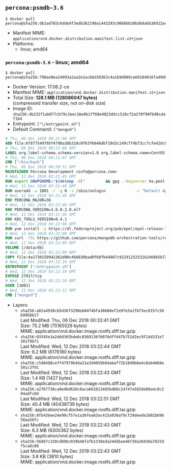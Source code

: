 ## `percona:psmdb-3.6`

```console
$ docker pull percona@sha256:db1ad703c6dde9f3edb362190a1443293c9668bb20bdb8abb36922ac1eecd260
```

-	Manifest MIME: `application/vnd.docker.distribution.manifest.list.v2+json`
-	Platforms:
	-	linux; amd64

### `percona:psmdb-3.6` - linux; amd64

```console
$ docker pull percona@sha256:798ae0ea24993a2aa2e1acb6d38363c4a1b9d989ce69104916fa49d0ed9eb4a3
```

-	Docker Version: 17.06.2-ce
-	Manifest MIME: `application/vnd.docker.distribution.manifest.v2+json`
-	Total Size: **128.1 MB (128086047 bytes)**  
	(compressed transfer size, not on-disk size)
-	Image ID: `sha256:4b232f1ab077cb79c3eec16e0b1ff60e4023ddcc528cf2a2f0f90fb98cdaf1bd`
-	Entrypoint: `["\/entrypoint.sh"]`
-	Default Command: `["mongod"]`

```dockerfile
# Thu, 06 Dec 2018 00:21:06 GMT
ADD file:6f877549795f4798a38b318c0f63f6646dbf10d3c249c7f4b73cc7cfe42dc0f5 in / 
# Thu, 06 Dec 2018 00:21:06 GMT
LABEL org.label-schema.schema-version=1.0 org.label-schema.name=CentOS Base Image org.label-schema.vendor=CentOS org.label-schema.license=GPLv2 org.label-schema.build-date=20181205
# Thu, 06 Dec 2018 00:21:07 GMT
CMD ["/bin/bash"]
# Thu, 06 Dec 2018 00:50:51 GMT
MAINTAINER Percona Development <info@percona.com>
# Wed, 12 Dec 2018 03:21:45 GMT
RUN export GNUPGHOME="$(mktemp -d)"         && gpg --keyserver ha.pool.sks-keyservers.net --recv-keys 430BDF5C56E7C94E848EE60C1C4CBDCDCD2EFD2A         && gpg --export --armor 430BDF5C56E7C94E848EE60C1C4CBDCDCD2EFD2A > ${GNUPGHOME}/RPM-GPG-KEY-Percona         && rpmkeys --import ${GNUPGHOME}/RPM-GPG-KEY-Percona /etc/pki/rpm-gpg/RPM-GPG-KEY-CentOS-7         && curl -L -o /tmp/percona-release.rpm http://www.percona.com/downloads/percona-release/redhat/0.1-6/percona-release-0.1-6.noarch.rpm         && rpmkeys --checksig /tmp/percona-release.rpm         && yum install -y /tmp/percona-release.rpm         && rm -rf "$GNUPGHOME" /tmp/percona-release.rpm
# Wed, 12 Dec 2018 03:21:46 GMT
RUN useradd -u 1001 -r -g 0 -s /sbin/nologin             -c "Default Application User" mongodb
# Wed, 12 Dec 2018 03:21:46 GMT
ENV PERCONA_MAJOR=36
# Wed, 12 Dec 2018 03:21:46 GMT
ENV PERCONA_VERSION=3.6.8-2.0.el7
# Wed, 12 Dec 2018 03:21:46 GMT
ENV K8S_TOOLS_VERSION=0.4.1
# Wed, 12 Dec 2018 03:22:06 GMT
RUN yum install -y https://dl.fedoraproject.org/pub/epel/epel-release-latest-7.noarch.rpm         && yum install -y                 Percona-Server-MongoDB-36-server-${PERCONA_VERSION}                 curl                 jq         && yum clean all         && rm -rf /var/cache/yum /data/db  && mkdir -p /data/db         && chown -R 1001:0 /data/db
# Wed, 12 Dec 2018 03:22:08 GMT
RUN curl -fSL https://github.com/percona/mongodb-orchestration-tools/releases/download/${K8S_TOOLS_VERSION}/k8s-mongodb-initiator -o /usr/local/bin/k8s-mongodb-initiator     && curl -fSL  https://github.com/percona/mongodb-orchestration-tools/releases/download/${K8S_TOOLS_VERSION}/mongodb-healthcheck -o /usr/local/bin/mongodb-healthcheck     && chmod 0755 /usr/local/bin/k8s-mongodb-initiator /usr/local/bin/mongodb-healthcheck
# Wed, 12 Dec 2018 03:22:09 GMT
VOLUME [/data/db]
# Wed, 12 Dec 2018 03:22:09 GMT
COPY file:4a1730159942362d00c466838bad0f68fb44987c92291252531b2468b5b7208c in /entrypoint.sh 
# Wed, 12 Dec 2018 03:22:10 GMT
ENTRYPOINT ["/entrypoint.sh"]
# Wed, 12 Dec 2018 03:22:10 GMT
EXPOSE 27017/tcp
# Wed, 12 Dec 2018 03:22:10 GMT
USER [1001]
# Wed, 12 Dec 2018 03:22:11 GMT
CMD ["mongod"]
```

-	Layers:
	-	`sha256:a02a4930cb5d36f3290eb84f4bfa30668ef2e9fe3a1fb73ec015fc58b9958b17`  
		Last Modified: Thu, 06 Dec 2018 00:33:41 GMT  
		Size: 75.2 MB (75165529 bytes)  
		MIME: application/vnd.docker.image.rootfs.diff.tar.gzip
	-	`sha256:03545e3a2ddd365bde6c8369136f6076dffd47b752d2ec9f14d331e7301f9bf1`  
		Last Modified: Wed, 12 Dec 2018 03:22:44 GMT  
		Size: 6.2 MB (6176180 bytes)  
		MIME: application/vnd.docker.image.rootfs.diff.tar.gzip
	-	`sha256:c5d8488ceff47979b4da21e3d4059b84abaf72b1849b0a4c0ab4668e501c3f91`  
		Last Modified: Wed, 12 Dec 2018 03:22:43 GMT  
		Size: 1.4 KB (1427 bytes)  
		MIME: application/vnd.docker.image.rootfs.diff.tar.gzip
	-	`sha256:e2767736ca0e4bd626c0aca661813485bd88c24747a583de08a4c8c294adfc0d`  
		Last Modified: Wed, 12 Dec 2018 03:22:51 GMT  
		Size: 40.4 MB (40438739 bytes)  
		MIME: application/vnd.docker.image.rootfs.diff.tar.gzip
	-	`sha256:8fb43bee24e99cf57e1a36fea63ac415a930af9cf29deede1602b69658aa56fc`  
		Last Modified: Wed, 12 Dec 2018 03:22:43 GMT  
		Size: 6.3 MB (6300362 bytes)  
		MIME: application/vnd.docker.image.rootfs.diff.tar.gzip
	-	`sha256:56887c320cd89bc039b46fafb1338eda24ddbae46f39a28438a7833df5ca8c80`  
		Last Modified: Wed, 12 Dec 2018 03:22:43 GMT  
		Size: 3.8 KB (3810 bytes)  
		MIME: application/vnd.docker.image.rootfs.diff.tar.gzip
